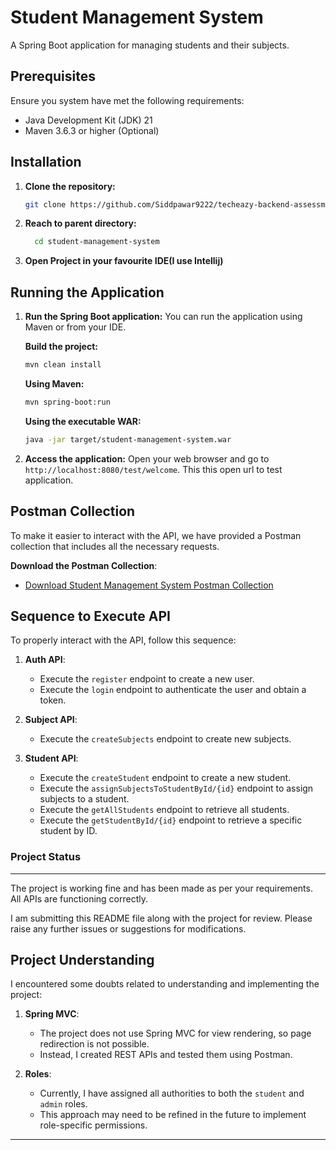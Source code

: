 # Student Management System

A Spring Boot application for managing students and their subjects.

## Prerequisites

Ensure you system have met the following requirements:

- Java Development Kit (JDK) 21
- Maven 3.6.3 or higher (Optional)

## Installation

1. **Clone the repository:**

   ```bash
   git clone https://github.com/Siddpawar9222/techeazy-backend-assessment.git
   ```

2. **Reach to parent directory:**

   ```bash
     cd student-management-system
   ```

3. **Open Project in your favourite IDE(I use Intellij)**

## Running the Application

1. **Run the Spring Boot application:**
   You can run the application using Maven or from your IDE.

   **Build the project:**

   ```bash
   mvn clean install
   ```

   **Using Maven:**

   ```bash
   mvn spring-boot:run
   ```

   **Using the executable WAR:**

   ```bash
   java -jar target/student-management-system.war
   ```

2. **Access the application:**
   Open your web browser and go to `http://localhost:8080/test/welcome`. This this open url to test application.

## Postman Collection

To make it easier to interact with the API, we have provided a Postman collection that includes all the necessary requests.

**Download the Postman Collection**:

- [Download Student Management System Postman Collection](./docs/student-management-system.postman_collection.json)

## Sequence to Execute API

To properly interact with the API, follow this sequence:

1. **Auth API**:

   - Execute the `register` endpoint to create a new user.
   - Execute the `login` endpoint to authenticate the user and obtain a token.

2. **Subject API**:

   - Execute the `createSubjects` endpoint to create new subjects.

3. **Student API**:
   - Execute the `createStudent` endpoint to create a new student.
   - Execute the `assignSubjectsToStudentById/{id}` endpoint to assign subjects to a student.
   - Execute the `getAllStudents` endpoint to retrieve all students.
   - Execute the `getStudentById/{id}` endpoint to retrieve a specific student by ID.

### Project Status

---

The project is working fine and has been made as per your requirements. All APIs are functioning correctly.

I am submitting this README file along with the project for review. Please raise any further issues or suggestions for modifications.

## Project Understanding

I encountered some doubts related to understanding and implementing the project:

1. **Spring MVC**:

   - The project does not use Spring MVC for view rendering, so page redirection is not possible.
   - Instead, I created REST APIs and tested them using Postman.

2. **Roles**:
   - Currently, I have assigned all authorities to both the `student` and `admin` roles.
   - This approach may need to be refined in the future to implement role-specific permissions.

---
